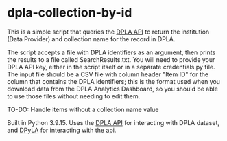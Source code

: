 # dpla-collection-by-id

This is a simple script that queries the [DPLA API](https://pro.dp.la/developers/api-codex) to return the institution (Data Provider) and collection name for the record in DPLA.

The script accepts a file with DPLA identifiers as an argument, then prints the results to a file called SearchResults.txt.  You will need to provide your DPLA API key, either in the script itself or in a separate credentials.py file.  The input file should be a CSV file with column header "Item ID" for the column that contains the DPLA identifiers; this is the format used when you download data from the DPLA Analytics Dashboard, so you should be able to use those files without needing to edit them.

TO-DO: Handle items without a collection name value

Built in Python 3.9.15. Uses the [DPLA API](https://pro.dp.la/developers/api-codex) for interacting with DPLA dataset, and [DPyLA](https://github.com/bibliotechy/DPyLA/blob/master/README.md) for interacting with the api.
